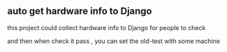 ## auto get hardware info  to Django 


this project could collect hardware info to Django for people to check


and then when check it pass , you can set the old-test with some machine  


